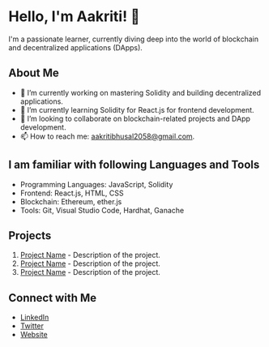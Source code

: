 # Hello, I'm Aakriti! 👋

I'm a passionate learner, currently diving deep into the world of blockchain and decentralized applications (DApps).

## About Me

- 🔭 I’m currently working on mastering Solidity and building decentralized applications.
- 🌱 I’m currently learning Solidity for React.js for frontend development.
- 👯 I’m looking to collaborate on blockchain-related projects and DApp development.
- 📫 How to reach me: aakritibhusal2058@gmail.com.

## I am familiar with following Languages and Tools

- Programming Languages: JavaScript, Solidity
- Frontend: React.js, HTML, CSS
- Blockchain: Ethereum, ether.js
- Tools: Git, Visual Studio Code, Hardhat, Ganache

## Projects

1. [Project Name](link-to-project) - Description of the project.
2. [Project Name](link-to-project) - Description of the project.
3. [Project Name](link-to-project) - Description of the project.

## Connect with Me

- [LinkedIn](https://www.linkedin.com/in/aakriti-bhusal-39b8912a4/)
- [Twitter](https://twitter.com/aak_ritie)
- [Website](https://www.aakritibhusal.com.np)

